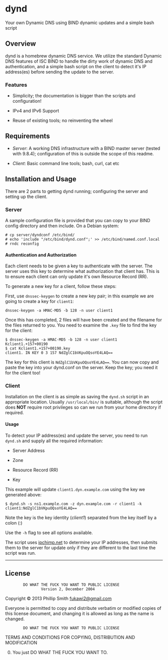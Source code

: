 <!---
Test changes using: http://daringfireball.net/projects/markdown/dingus
-->

# dynd

Your own Dynamic DNS using BIND dynamic updates and a simple bash script

## Overview

dynd is a homebrew dynamic DNS service. We utilize the standard Dynamic DNS
features of ISC BIND to handle the dirty work of dynamic DNS and
authentication, and a simple bash script on the client to detect it's IP
address(es) before sending the update to the server.

### Features

* Simplicity; the documentation is bigger than the scripts and configuration!

* IPv4 and IPv6 Support

* Reuse of existing tools; no reinventing the wheel

## Requirements

* *Server*: A working DNS infrastructure with a BIND master server (tested
with 9.8.4); configuration of this is outside the scope of this readme.

* *Client*: Basic command line tools; bash, curl, cat etc

## Installation and Usage

There are 2 parts to getting dynd running; configuring the server and setting
up the client.

### Server

A sample configuration file is provided that you can copy to your BIND config
directory and then include. On a Debian system:

    # cp server/dyndconf /etc/bind/ 
    # echo 'include "/etc/bind/dynd.conf";' >> /etc/bind/named.conf.local
    # rndc reconfig

#### Authentication and Authorization

Each client needs to be given a key to authenticate with the server. The server
uses this key to determine what authorization that client has. This is to
ensure each client can only update it's own Resource Record (RR).

To generate a new key for a client, follow these steps:

First, use `dnssec-keygen` to create a new key pair; in this example we are
going to create a key for `client1`:

    dnssec-keygen -a HMAC-MD5 -b 128 -n user client1

Once this has completed, 2 files will have been created and the filename for
the files returned to you. You need to examine the `.key` file to find the key
for the client:

    $ dnssec-keygen -a HMAC-MD5 -b 128 -n user client1
    Kclient1.+157+00190
    $ cat Kclient1.+157+00190.key
    client1. IN KEY 0 3 157 NdZglC1bVKpuOQsoYE4LAQ==

The key for this client is `NdZglC1bVKpuOQsoYE4LAQ==`. You can now copy and
paste the key into your dynd.conf on the server. Keep the key; you need it for
the client too!

### Client

Installation on the client is as simple as saving the `dynd.sh` script in an
appropriate location. Usually `/usr/local/bin/` is suitable, although the script
does **NOT** require root privileges so can we run from your home directory if
required.

#### Usage

To detect your IP address(es) and update the server, you need to run `dynd.sh`
and supply all the required information:

* Server Address

* Zone

* Resource Record (RR)

* Key

This example will update `client1.dyn.example.com` using the key we generated
above:

    $ dynd.sh -s ns1.example.com -z dyn.example.com -r client1 -k client1:NdZglC1bVKpuOQsoYE4LAQ==

Note the key is the key identity (*client1*) separated from the key itself
by a colon (:)

Use the `-h` flag to see all options available.

The script uses [ipchimp.net](http://ipchimp.net) to determine your IP
addresses, then submits them to the server for update only if they are
different to the last time the script was run.

---

## License

            DO WHAT THE FUCK YOU WANT TO PUBLIC LICENSE
                    Version 2, December 2004

Copyright &copy; 2013 Phillip Smith <fukawi2@gmail.com>

Everyone is permitted to copy and distribute verbatim or modified
copies of this license document, and changing it is allowed as long
as the name is changed.

            DO WHAT THE FUCK YOU WANT TO PUBLIC LICENSE
   TERMS AND CONDITIONS FOR COPYING, DISTRIBUTION AND MODIFICATION

0. You just DO WHAT THE FUCK YOU WANT TO.
